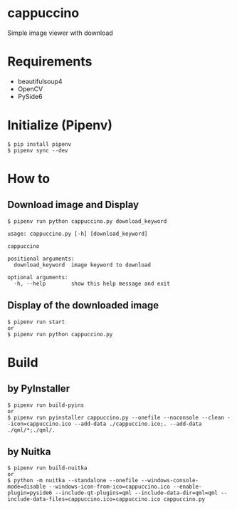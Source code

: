 # cappuccino

Simple image viewer with download

# Requirements

* beautifulsoup4
* OpenCV
* PySide6

# Initialize (Pipenv)

```console
$ pip install pipenv
$ pipenv sync --dev
```

# How to

## Download image and Display

```console
$ pipenv run python cappuccino.py download_keyword
```

```console
usage: cappuccino.py [-h] [download_keyword]

cappuccino

positional arguments:
  download_keyword  image keyword to download

optional arguments:
  -h, --help        show this help message and exit
```

## Display of the downloaded image

```console
$ pipenv run start
or
$ pipenv run python cappuccino.py
```

# Build

## by PyInstaller

```console
$ pipenv run build-pyins
or
$ pipenv run pyinstaller cappuccino.py --onefile --noconsole --clean --icon=cappuccino.ico --add-data ./cappuccino.ico;. --add-data ./qml/*;./qml/.
```

## by Nuitka

```console
$ pipenv run build-nuitka
or
$ python -m nuitka --standalone --onefile --windows-console-mode=disable --windows-icon-from-ico=cappuccino.ico --enable-plugin=pyside6 --include-qt-plugins=qml --include-data-dir=qml=qml --include-data-files=cappuccino.ico=cappuccino.ico cappuccino.py
```
